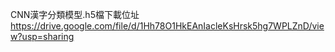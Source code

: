 CNN漢字分類模型.h5檔下載位址
https://drive.google.com/file/d/1Hh78O1HkEAnIacleKsHrsk5hg7WPLZnD/view?usp=sharing
